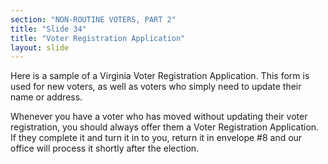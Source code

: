 ```yaml
---
section: "NON-ROUTINE VOTERS, PART 2"
title: "Slide 34"
title: "Voter Registration Application"
layout: slide
---
```


Here is a sample of a Virginia Voter Registration Application. This form is used for new voters, as well as voters who simply need to update their name or address.

Whenever you have a voter who has moved without updating their voter registration, you should always offer them a Voter Registration Application. If they complete it and turn it in to you, return it in envelope #8 and our office will process it shortly after the election.
